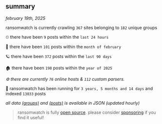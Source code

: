 
## summary
_february 19th, 2025_

ransomwatch is currently crawling `367` sites belonging to `182` unique groups

⏲ there have been `9` posts within the `last 24 hours`

🦈 there have been `101` posts within the `month of february`

🪐 there have been `372` posts within the `last 90 days`

🏚 there have been `198` posts within the `year of 2025`

_⚙️ there are currently `76` online hosts & `112` custom parsers._

🦕 ransomwatch has been running for `3 years, 5 months and 14 days` and indexed `13033` posts

_all data  [(groups)](http://ransomwhat.telemetry.ltd/groups) and [(posts)](http://ransomwhat.telemetry.ltd/posts) is available in JSON (updated hourly)_

> ransomwatch is fully [open source](https://github.com/joshhighet/ransomwatch#ransomwatch--). please consider [sponsoring](https://github.com/sponsors/joshhighet) if you find it useful!
